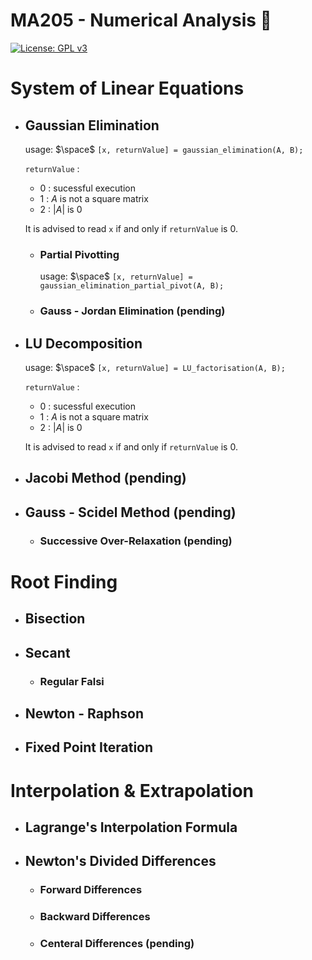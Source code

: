 # MA205 - Numerical Analysis 🐲
[![License: GPL v3](https://img.shields.io/badge/License-GPLv3-blue.svg)](https://www.gnu.org/licenses/gpl-3.0)

# System of Linear Equations
- ## Gaussian Elimination
  usage: $\space$ `[x, returnValue] = gaussian_elimination(A, B);`
  
  `returnValue` :
  - 0 : sucessful execution
  - 1 : $A$ is not a square matrix
  - 2 : $|A|$ is $0$
  
  It is advised to read `x` if and only if `returnValue` is 0.
  - ### Partial Pivotting
    usage: $\space$ `[x, returnValue] = gaussian_elimination_partial_pivot(A, B);`
  - ### Gauss - Jordan Elimination (pending)   
- ## LU Decomposition
  usage: $\space$ `[x, returnValue] = LU_factorisation(A, B);`
    
  `returnValue` :
  - 0 : sucessful execution
  - 1 : $A$ is not a square matrix
  - 2 : $|A|$ is $0$
  
  It is advised to read `x` if and only if `returnValue` is 0.
  
- ## Jacobi Method (pending)
- ## Gauss - Scidel Method (pending)
  - ### Successive Over-Relaxation (pending)

# Root Finding
- ## Bisection
- ## Secant
  - ### Regular Falsi
- ## Newton - Raphson
- ## Fixed Point Iteration

# Interpolation & Extrapolation
- ## Lagrange's Interpolation Formula
- ## Newton's Divided Differences
  - ### Forward Differences
  - ### Backward Differences
  - ### Centeral Differences (pending)

